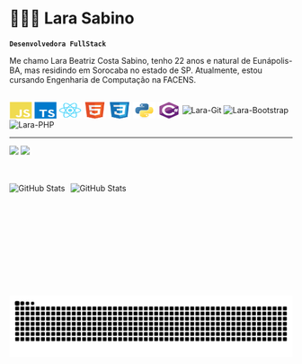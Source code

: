 # 👩🏻‍💻 Lara Sabino

**`Desenvolvedora FullStack`**

Me chamo Lara Beatriz Costa Sabino, tenho 22 anos e natural de Eunápolis-BA, mas residindo em Sorocaba no estado de SP. Atualmente, estou cursando Engenharia de Computação na FACENS.

<div style="display: inline_block"><br>
  <img align="center" 
        alt="Lara-Js"
        title="JavaScript" 
        height="30" 
        width="40" 
        src="https://raw.githubusercontent.com/devicons/devicon/master/icons/javascript/javascript-plain.svg">
  <img align="center" 
        alt="Lara-Ts" 
        title="TypeScript"
        height="30" 
        width="40" 
        src="https://raw.githubusercontent.com/devicons/devicon/master/icons/typescript/typescript-plain.svg">
  <img align="center" 
        alt="Lara-React" 
        title="ReactNative"
        height="30" 
        width="40" 
        src="https://raw.githubusercontent.com/devicons/devicon/master/icons/react/react-original.svg">
  <img align="center" 
        alt="Lara-HTML" 
        title="HTML"
        height="30" 
        width="40" 
        src="https://raw.githubusercontent.com/devicons/devicon/master/icons/html5/html5-original.svg">
  <img align="center" 
        alt="Lara-CSS" 
        title="CSS"
        height="30" 
        width="40" 
        src="https://raw.githubusercontent.com/devicons/devicon/master/icons/css3/css3-original.svg">
  <img align="center" 
        alt="Lara-Python" 
        title="Phyton"
        height="30" 
        width="40"  
        src="https://raw.githubusercontent.com/devicons/devicon/master/icons/python/python-original.svg">
  <img align="center" 
        alt="Lara-Csharp"
        title="Csharp" 
        height="30" 
        width="40" 
        src="https://raw.githubusercontent.com/devicons/devicon/master/icons/csharp/csharp-original.svg">
  <img align="center" 
        alt="Lara-Git" 
        title="Git"
        height="30" 
        width="40"
        src="https://cdn.jsdelivr.net/gh/devicons/devicon@latest/icons/git/git-original.svg" >
    <img align="center" 
         alt="Lara-Bootstrap" 
        title="Bootstrap"
        height="30" 
        width="40"
        src="https://cdn.jsdelivr.net/gh/devicons/devicon@latest/icons/bootstrap/bootstrap-original.svg" >
    <img align="center" 
         alt="Lara-PHP" 
        title="PHP"
        height="30" 
        width="40"
        src="https://cdn.jsdelivr.net/gh/devicons/devicon@latest/icons/php/php-original.svg"  >

</div>

---


<div>
    <a href = "mailto:larabcsabino@gmail.com"><img src="https://img.shields.io/badge/-Gmail-%23333?style=for-the-badge&logo=gmail&logoColor=white" target="_blank"></a>  
    <a href="https://www.linkedin.com/in/lara-sabino-3a53822b7" target="_blank"><img src="https://img.shields.io/badge/-LinkedIn-%230077B5?style=for-the-badge&logo=linkedin&logoColor=white" target="_blank"></a> 
</div>


<br style="clear:both;" />
<br/>

<div align="left">
  <img 
    align="left" 
    alt="GitHub Stats" 
    height="200" 
    style="padding-right: 10px;" 
    src="https://github-readme-stats.vercel.app/api?username=larabsab&show_icons=true&theme=dracula&include_all_commits=true&locale=pt-br" 
  />

<img 
      align="left" 
      alt="GitHub Stats" 
      height="200" 
      src="https://github-readme-stats.vercel.app/api/top-langs/?username=larabsab&theme=dracula&layout=compact&custom_title=Tecnologias&langs_count=9" 
  />
</div>

<img src="https://raw.githubusercontent.com/larabsab/larabsab/output/snake.svg" alt="Snake animation" />


